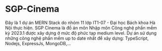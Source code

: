# SGP-Cinema
Đây là 1 dự án MERN Stack do nhóm 11 lớp IT1-07 - Đại học Bách khoa Hà Nội thực hiện. SGP Cinema là đồ án môn Nhập môn Công nghệ phần mềm kỳ 2023.1 được xây dựng ở mức độ phức tạp medium level. Dự án sử dụng những công nghệ phần mềm up to date nhất để xây dựng: TypeScript, Nodejs, ExpressJs, MongoDB,...
